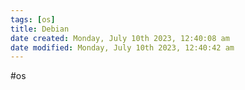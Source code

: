 ```yaml
---
tags: [os]
title: Debian
date created: Monday, July 10th 2023, 12:40:08 am
date modified: Monday, July 10th 2023, 12:40:42 am
---
```

#os
